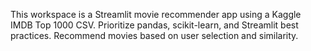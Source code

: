 <!-- Use this file to provide workspace-specific custom instructions to Copilot. For more details, visit https://code.visualstudio.com/docs/copilot/copilot-customization#_use-a-githubcopilotinstructionsmd-file -->

This workspace is a Streamlit movie recommender app using a Kaggle IMDB Top 1000 CSV. Prioritize pandas, scikit-learn, and Streamlit best practices. Recommend movies based on user selection and similarity.
